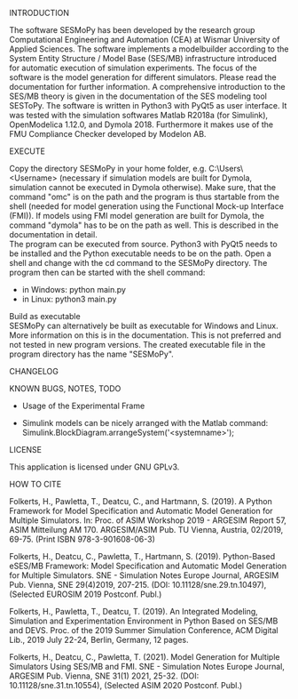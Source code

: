 INTRODUCTION

The software SESMoPy has been developed by the research group Computational
Engineering and Automation (CEA) at Wismar University of Applied Sciences.
The software implements a modelbuilder according to the System Entity
Structure / Model Base (SES/MB) infrastructure introduced for automatic
execution of simulation experiments. The focus of the software is the model
generation for different simulators.
Please read the documentation for further information. A comprehensive
introduction to the SES/MB theory is given in the documentation of the SES
modeling tool SESToPy.
The software is written in Python3 with PyQt5 as user interface.
It was tested with the simulation softwares Matlab R2018a (for Simulink),
OpenModelica 1.12.0, and Dymola 2018.
Furthermore it makes use of the FMU Compliance Checker developed by Modelon AB.

EXECUTE

Copy the directory SESMoPy in your home folder, e.g. C:\Users\\\<Username>
(necessary if simulation models are built for Dymola, simulation cannot be executed 
in Dymola otherwise).
Make sure, that the command "omc" is on the path and the program is thus startable
from the shell (needed for model generation using the Functional Mock-up Interface
(FMI)). If models using FMI model generation are built for Dymola, the command
"dymola" has to be on the path as well. This is described in the documentation in
detail.  
The program can be executed from source. Python3 with PyQt5 needs to be installed
and the Python executable needs to be on the path. Open a shell and change with the
cd command to the SESMoPy directory. The program then can be started with the shell
command:
- in Windows: python main.py
- in Linux: python3 main.py

Build as executable  
SESMoPy can alternatively be built as executable for Windows and Linux. More
information on this is in the documentation. This is not preferred and not
tested in new program versions. The created executable file in the program
directory has the name "SESMoPy".

CHANGELOG


KNOWN BUGS, NOTES, TODO

- Usage of the Experimental Frame

- Simulink models can be nicely arranged with the Matlab command:
Simulink.BlockDiagram.arrangeSystem('\<systemname\>');

LICENSE

This application is licensed under GNU GPLv3.

HOW TO CITE

Folkerts, H., Pawletta, T., Deatcu, C., and Hartmann, S. (2019). A Python Framework for
Model Specification and Automatic Model Generation for Multiple Simulators. In: Proc. of
ASIM Workshop 2019 - ARGESIM Report 57, ASIM Mitteilung AM 170. ARGESIM/ASIM Pub.
TU Vienna, Austria, 02/2019, 69-75. (Print ISBN 978-3-901608-06-3)

Folkerts, H., Deatcu, C., Pawletta, T., Hartmann, S. (2019). Python-Based eSES/MB
Framework: Model Specification and Automatic Model Generation for Multiple Simulators.
SNE - Simulation Notes Europe Journal, ARGESIM Pub. Vienna, SNE 29(4)2019, 207-215.
(DOI: 10.11128/sne.29.tn.10497),(Selected EUROSIM 2019 Postconf. Publ.)

Folkerts, H., Pawletta, T., Deatcu, T. (2019). An Integrated Modeling,
Simulation and Experimentation Environment in Python Based on SES/MB and DEVS.
Proc. of the 2019 Summer Simulation Conference, ACM Digital Lib.,
2019 July 22-24, Berlin, Germany, 12 pages.

Folkerts, H., Deatcu, C., Pawletta, T. (2021). Model Generation for Multiple Simulators
Using SES/MB and FMI. SNE - Simulation Notes Europe Journal, ARGESIM Pub. Vienna,
SNE 31(1) 2021, 25-32. (DOI: 10.11128/sne.31.tn.10554), (Selected ASIM 2020 Postconf. Publ.)